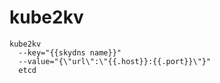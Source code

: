# kube2kv

```
kube2kv
  --key="{{skydns name}}"
  --value="{\"url\":\"{{.host}}:{{.port}}\"}"
  etcd
```
